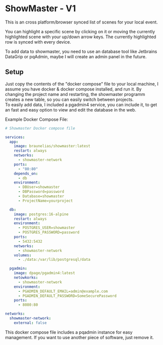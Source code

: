# ShowMaster - V1

This is an cross platform/browser synced list of scenes for your local event.  
  
You can highlight a specific scene by clicking on it or moving the currently highlighted scene with your up/down arrow keys. 
The currently highlighted row is synced with every device.  


To add data to showmaster, you need to use an database tool like Jetbrains DataGrip or pqAdmin, maybe I will create an admin panel in the future. 

## Setup
Just copy the contents of the "docker compose" file to your local machine, I assume you have docker & docker compose installed, and run it. By changing the project name and restarting, the showmaster programm creates a new table, so you can easily switch between projects.  
To easily add data, I included a pgadmin4 service, you can include it, to get an fast and easy option to view and edit the database in the web.

Example Docker Compose File:
```yaml
# Showmaster Docker compose file

services:
  app:
    image: braunelias/showmaster:latest
    restart: always
    networks:
      - showmaster-network
    ports:
      - "80:80"
    depends_on:
      - db
    environment:
      - DBUser=showmaster
      - DBPassword=password
      - Database=showmaster
      - ProjectName=yourproject

  db:
    image: postgres:16-alpine
    restart: always
    environment:
      - POSTGRES_USER=showmaster
      - POSTGRES_PASSWORD=password
    ports:
      - 5432:5432
    networks:
      - showmaster-network
    volumes:
      - ./data:/var/lib/postgresql/data

  pgadmin:
    image: dpage/pgadmin4:latest
    netowkorks:
      - showmaster-network
    environment:
      - PGADMIN_DEFAULT_EMAIL=admin@example.com
      - PGADMIN_DEFAULT_PASSWORD=SomeSecurePassword
    ports:
      - 8080:80

networks:
  showmaster-network:
    external: false

```

This docker compose file includes a pqadmin instance for easy management. If you want to use another piece of software, just remove it.